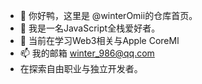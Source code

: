 - 👋 你好鸭，这里是 @winterOmii的仓库首页。
- 👀 我是一名JavaScript全栈爱好者。
- 🌱 当前在学习Web3相关与Apple CoreMl
- 📫 我的邮箱 winter_986@qq.com
- 在探索自由职业与独立开发者。

<!---
winterOmii/winterOmii is a ✨ special ✨ repository because its `README.md` (this file) appears on your GitHub profile.
You can click the Preview link to take a look at your changes.
--->
